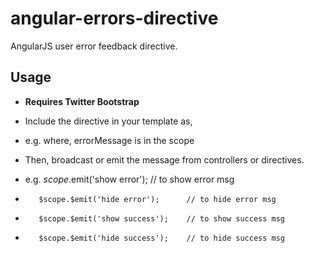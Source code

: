 angular-errors-directive
========================

AngularJS user error feedback directive.

Usage
-----

* **Requires Twitter Bootstrap**

* Include the directive in your template as,
*   e.g. <awesome-error msg="errorMessage"></awesome-error> where, errorMessage is in the scope
* Then, broadcast or emit the message from controllers or directives. 
*   e.g. $scope.$emit('show error');      // to show error msg
*        $scope.$emit('hide error');      // to hide error msg
*        $scope.$emit('show success');    // to show success msg
*        $scope.$emit('hide success');    // to hide success msg
